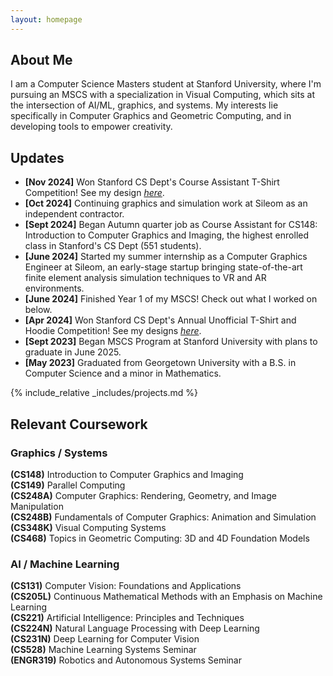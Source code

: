 ```yaml
---
layout: homepage
---
```


## About Me

I am a Computer Science Masters student at Stanford University, where I'm pursuing an MSCS with a specialization in Visual Computing, which sits at the intersection of AI/ML, graphics, and systems. My interests lie specifically in Computer Graphics and Geometric Computing, and in developing tools to empower creativity.

## Updates

- **[Nov 2024]** Won Stanford CS Dept's Course Assistant T-Shirt Competition! See my design [_here_](https://www.google.com/).
- **[Oct 2024]** Continuing graphics and simulation work at Sileom as an independent contractor.
- **[Sept 2024]** Began Autumn quarter job as Course Assistant for CS148: Introduction to Computer Graphics and Imaging, the highest enrolled class in Stanford's CS Dept (551 students).
- **[June 2024]** Started my summer internship as a Computer Graphics Engineer at Sileom, an early-stage startup bringing state-of-the-art finite element analysis simulation techniques to VR and AR environments.
- **[June 2024]** Finished Year 1 of my MSCS! Check out what I worked on below.
- **[Apr 2024]** Won Stanford CS Dept's Annual Unofficial T-Shirt and Hoodie Competition! See my designs [_here_](https://movementink.bigcartel.com/product/stanford-black-shirt).
- **[Sept 2023]** Began MSCS Program at Stanford University with plans to graduate in June 2025.
- **[May 2023]** Graduated from Georgetown University with a B.S. in Computer Science and a minor in Mathematics.

{% include_relative _includes/projects.md %}

## Relevant Coursework

### Graphics / Systems

**(CS148)** Introduction to Computer Graphics and Imaging  
**(CS149)** Parallel Computing  
**(CS248A)** Computer Graphics: Rendering, Geometry, and Image Manipulation  
**(CS248B)** Fundamentals of Computer Graphics: Animation and Simulation  
**(CS348K)** Visual Computing Systems  
**(CS468)** Topics in Geometric Computing: 3D and 4D Foundation Models

### AI / Machine Learning

**(CS131)** Computer Vision: Foundations and Applications  
**(CS205L)** Continuous Mathematical Methods with an Emphasis on Machine Learning  
**(CS221)** Artificial Intelligence: Principles and Techniques  
**(CS224N)** Natural Language Processing with Deep Learning  
**(CS231N)** Deep Learning for Computer Vision  
**(CS528)** Machine Learning Systems Seminar  
**(ENGR319)** Robotics and Autonomous Systems Seminar
